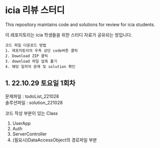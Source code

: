 # icia 리뷰 스터디
This repository maintains code and solutions for review for icia students.

이 레포지토리는 icia 학생들을 위한 스터디 자료가 공유되는 방입니다.

~~~
코드 파일 다운로드 방법
1. 레포지토리의 우측 상단 code버튼 클릭
2. Download ZIP 클릭
3. download 파일 압축 풀기
4. 해당 일자의 문제 및 solution 확인
~~~

## 1. 22.10.29 토요일 1회차

문제파일 : todoList_221028</br>
솔루션파일 : solution_221028

코드 작성 부분이 있는 Class
1. UserApp
2. Auth
3. ServerController
4. (필요시)DataAccessObject의 경로파일 부분
